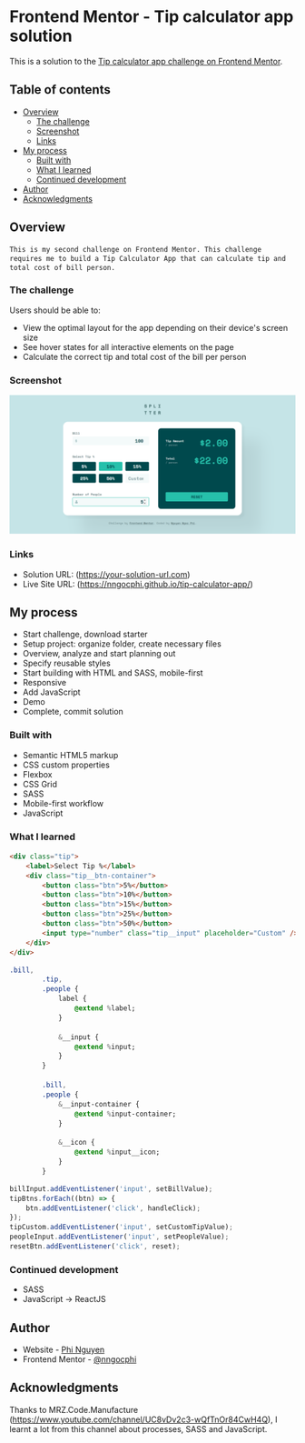 # Frontend Mentor - Tip calculator app solution

This is a solution to the [Tip calculator app challenge on Frontend Mentor](https://www.frontendmentor.io/challenges/tip-calculator-app-ugJNGbJUX).

## Table of contents

-   [Overview](#overview)
    -   [The challenge](#the-challenge)
    -   [Screenshot](#screenshot)
    -   [Links](#links)
-   [My process](#my-process)
    -   [Built with](#built-with)
    -   [What I learned](#what-i-learned)
    -   [Continued development](#continued-development)
-   [Author](#author)
-   [Acknowledgments](#acknowledgments)

## Overview

    This is my second challenge on Frontend Mentor. This challenge requires me to build a Tip Calculator App that can calculate tip and total cost of bill person.

### The challenge

Users should be able to:

-   View the optimal layout for the app depending on their device's screen size
-   See hover states for all interactive elements on the page
-   Calculate the correct tip and total cost of the bill per person

### Screenshot

![](./images/screenshot.png)

### Links

-   Solution URL: (https://your-solution-url.com)
-   Live Site URL: (https://nngocphi.github.io/tip-calculator-app/)

## My process

-   Start challenge, download starter
-   Setup project: organize folder, create necessary files
-   Overview, analyze and start planning out
-   Specify reusable styles
-   Start building with HTML and SASS, mobile-first
-   Responsive
-   Add JavaScript
-   Demo
-   Complete, commit solution

### Built with

-   Semantic HTML5 markup
-   CSS custom properties
-   Flexbox
-   CSS Grid
-   SASS
-   Mobile-first workflow
-   JavaScript

### What I learned

```html
<div class="tip">
	<label>Select Tip %</label>
	<div class="tip__btn-container">
		<button class="btn">5%</button>
		<button class="btn">10%</button>
		<button class="btn">15%</button>
		<button class="btn">25%</button>
		<button class="btn">50%</button>
		<input type="number" class="tip__input" placeholder="Custom" />
	</div>
</div>
```

```sass
.bill,
		.tip,
		.people {
			label {
				@extend %label;
			}

			&__input {
				@extend %input;
			}
		}

		.bill,
		.people {
			&__input-container {
				@extend %input-container;
			}

			&__icon {
				@extend %input__icon;
			}
		}
```

```js
billInput.addEventListener('input', setBillValue);
tipBtns.forEach((btn) => {
	btn.addEventListener('click', handleClick);
});
tipCustom.addEventListener('input', setCustomTipValue);
peopleInput.addEventListener('input', setPeopleValue);
resetBtn.addEventListener('click', reset);
```

### Continued development

-   SASS
-   JavaScript -> ReactJS

## Author

-   Website - [Phi Nguyen](https://www.linkedin.com/in/nguyenngocphi/)
-   Frontend Mentor - [@nngocphi](https://www.frontendmentor.io/profile/nngocphi)

## Acknowledgments

Thanks to MRZ.Code.Manufacture (https://www.youtube.com/channel/UC8vDv2c3-wQfTnOr84CwH4Q), I learnt a lot from this channel about processes, SASS and JavaScript.
